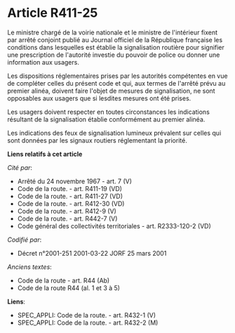 # Article R411-25

Le ministre chargé de la voirie nationale et le ministre de l'intérieur fixent par arrêté conjoint publié au Journal officiel
de la République française les conditions dans lesquelles est établie la signalisation routière pour signifier une
prescription de l'autorité investie du pouvoir de police ou donner une information aux usagers.

Les dispositions réglementaires prises par les autorités compétentes en vue de compléter celles du présent code et qui, aux
termes de l'arrêté prévu au premier alinéa, doivent faire l'objet de mesures de signalisation, ne sont opposables aux usagers
que si lesdites mesures ont été prises.

Les usagers doivent respecter en toutes circonstances les indications résultant de la signalisation établie conformément au
premier alinéa.

Les indications des feux de signalisation lumineux prévalent sur celles qui sont données par les signaux routiers
réglementant la priorité.

**Liens relatifs à cet article**

_Cité par_:

  - Arrêté du 24 novembre 1967 - art. 7 (V)
  - Code de la route. - art. R411-19 (VD)
  - Code de la route. - art. R411-27 (VD)
  - Code de la route. - art. R412-30 (VD)
  - Code de la route. - art. R412-9 (V)
  - Code de la route. - art. R442-7 (V)
  - Code général des collectivités territoriales - art. R2333-120-2 (VD)

_Codifié par_:

  - Décret n°2001-251 2001-03-22 JORF 25 mars 2001

_Anciens textes_:

  - Code de la route - art. R44 (Ab)
  - Code de la route R44 (al. 1 et 3 à 5)

**Liens**:

  - SPEC_APPLI: Code de la route. - art. R432-1 (V)
  - SPEC_APPLI: Code de la route. - art. R432-2 (M)
